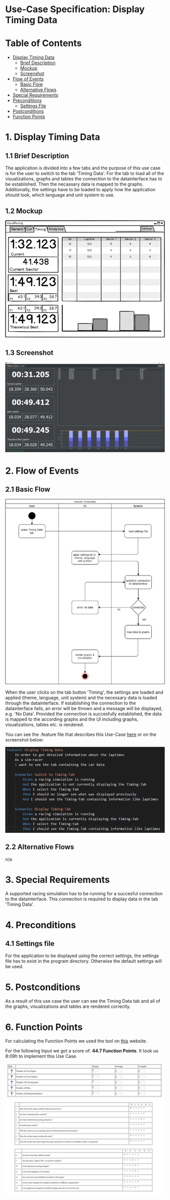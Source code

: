 # Use-Case Specification: Display Timing Data

# Table of Contents
- [Display Timing Data](#1-display-timing-data)
    - [Brief Description](#11-brief-description)
    - [Mockup](#12-mockup)
    - [Screenshot](#13-screenshot)
- [Flow of Events](#2-flow-of-events)
    - [Basic Flow](#21-basic-flow)
    - [Alternative Flows](#22-alternative-flows)
- [Special Requirements](#3-special-requirements)
- [Preconditions](#4-preconditions)
    - [Settings File](#41-settings-file)
- [Postconditions](#5-postconditions)
- [Function Points](#6-function-points)

# 1. Display Timing Data
## 1.1 Brief Description
The application is divided into a few tabs and the purpose of this use case is for the user to switch to the tab 'Timing Data'. 
For the tab to load all of the visualizations, graphs and tables the connection to the datainterface has to be established. Then the necassary data is mapped to the graphs. Additionally, the settings have to be loaded to apply how the application should look, which language and unit system to use.

## 1.2 Mockup
![Timing Data Mockup](Mockup.png "Mockup")

## 1.3 Screenshot
![Timing Data Screenshot](../../screenshots/Screenshot_TimingData.png "Screenshot")

# 2. Flow of Events
## 2.1 Basic Flow
![Timing Data UML](UML.png "UML")

When the user clicks on the tab button 'Timing', the settings are loaded and applied (theme, language, unit system) and the necessary data is loaded through the datainterface. If establishing the connection to the datainterface fails, an error will be thrown and a message will be displayed, e.g. 'No Data'.
Provided the connection is succesfully established, the data is mapped to the according graphs and the UI including graphs, visualizations, tables etc. is rendered.

You can see the .feature file that describes this Use-Case [here](../../features/timingData.feature) or on the screenshot below:

![Timing Data Narrative](Feature_TimingData.png "Feature")

## 2.2 Alternative Flows
n/a

# 3. Special Requirements
A supported racing simulation has to be running for a succesful connection to the datainterface. This connection is required to display data in the tab 'Timing Data'.

# 4. Preconditions
## 4.1 Settings file
For the application to be displayed using the correct settings, the settings file has to exist in the program directory. Otherwise the default settings will be used.

# 5. Postconditions
As a result of this use case the user can see the Timing Data tab and all of the graphs, visualizations and tables are rendered correctly.

# 6. Function Points
For calculating the Function Points we used the tool on [this](http://groups.umd.umich.edu/cis/course.des/cis375/projects/fp99/main.html) website.

For the following Input we got a score of: **44.7 Function Points**.
It took us *8:09h* to implement this Use Case.

![Timing Data Input](timingTabInput.jpg "Function Point Calculation Input")
![Timing Data Questions](timingTabQuestions.jpg "Function Point Calculation Questions")
